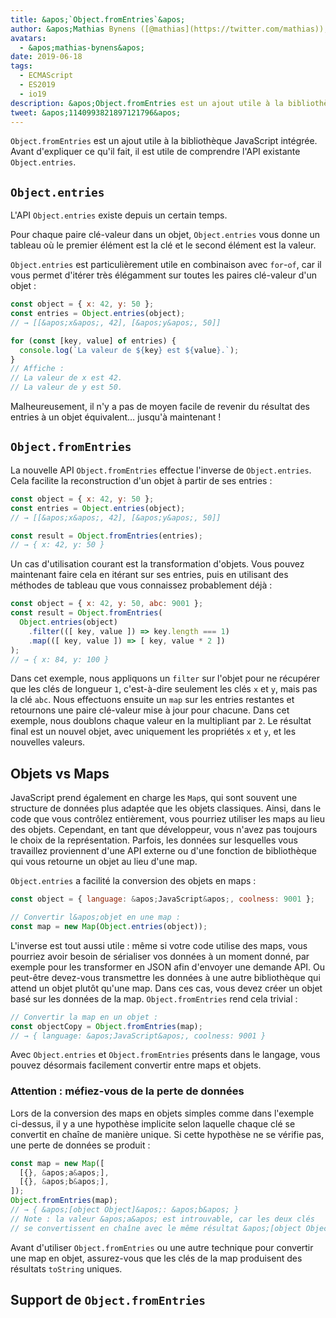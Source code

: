 ```yaml
---
title: &apos;`Object.fromEntries`&apos;
author: &apos;Mathias Bynens ([@mathias](https://twitter.com/mathias)), spécialiste en JavaScript&apos;
avatars:
  - &apos;mathias-bynens&apos;
date: 2019-06-18
tags:
  - ECMAScript
  - ES2019
  - io19
description: &apos;Object.fromEntries est un ajout utile à la bibliothèque JavaScript intégrée qui complète Object.entries.&apos;
tweet: &apos;1140993821897121796&apos;
---
```

`Object.fromEntries` est un ajout utile à la bibliothèque JavaScript intégrée. Avant d&apos;expliquer ce qu&apos;il fait, il est utile de comprendre l&apos;API existante `Object.entries`.

## `Object.entries`

L&apos;API `Object.entries` existe depuis un certain temps.

<feature-support chrome="54"
                 firefox="47"
                 safari="10.1"
                 nodejs="7"
                 babel="yes https://github.com/zloirock/core-js#ecmascript-object"></feature-support>

Pour chaque paire clé-valeur dans un objet, `Object.entries` vous donne un tableau où le premier élément est la clé et le second élément est la valeur.

`Object.entries` est particulièrement utile en combinaison avec `for`-`of`, car il vous permet d&apos;itérer très élégamment sur toutes les paires clé-valeur d&apos;un objet :

```js
const object = { x: 42, y: 50 };
const entries = Object.entries(object);
// → [[&apos;x&apos;, 42], [&apos;y&apos;, 50]]

for (const [key, value] of entries) {
  console.log(`La valeur de ${key} est ${value}.`);
}
// Affiche :
// La valeur de x est 42.
// La valeur de y est 50.
```

Malheureusement, il n&apos;y a pas de moyen facile de revenir du résultat des entries à un objet équivalent… jusqu&apos;à maintenant !

## `Object.fromEntries`

La nouvelle API `Object.fromEntries` effectue l&apos;inverse de `Object.entries`. Cela facilite la reconstruction d&apos;un objet à partir de ses entries :

```js
const object = { x: 42, y: 50 };
const entries = Object.entries(object);
// → [[&apos;x&apos;, 42], [&apos;y&apos;, 50]]

const result = Object.fromEntries(entries);
// → { x: 42, y: 50 }
```

Un cas d&apos;utilisation courant est la transformation d&apos;objets. Vous pouvez maintenant faire cela en itérant sur ses entries, puis en utilisant des méthodes de tableau que vous connaissez probablement déjà :

```js
const object = { x: 42, y: 50, abc: 9001 };
const result = Object.fromEntries(
  Object.entries(object)
    .filter(([ key, value ]) => key.length === 1)
    .map(([ key, value ]) => [ key, value * 2 ])
);
// → { x: 84, y: 100 }
```

Dans cet exemple, nous appliquons un `filter` sur l&apos;objet pour ne récupérer que les clés de longueur `1`, c&apos;est-à-dire seulement les clés `x` et `y`, mais pas la clé `abc`. Nous effectuons ensuite un `map` sur les entries restantes et retournons une paire clé-valeur mise à jour pour chacune. Dans cet exemple, nous doublons chaque valeur en la multipliant par `2`. Le résultat final est un nouvel objet, avec uniquement les propriétés `x` et `y`, et les nouvelles valeurs.

<!--truncate-->
## Objets vs Maps

JavaScript prend également en charge les `Map`s, qui sont souvent une structure de données plus adaptée que les objets classiques. Ainsi, dans le code que vous contrôlez entièrement, vous pourriez utiliser les maps au lieu des objets. Cependant, en tant que développeur, vous n&apos;avez pas toujours le choix de la représentation. Parfois, les données sur lesquelles vous travaillez proviennent d&apos;une API externe ou d&apos;une fonction de bibliothèque qui vous retourne un objet au lieu d&apos;une map.

`Object.entries` a facilité la conversion des objets en maps :

```js
const object = { language: &apos;JavaScript&apos;, coolness: 9001 };

// Convertir l&apos;objet en une map :
const map = new Map(Object.entries(object));
```

L&apos;inverse est tout aussi utile : même si votre code utilise des maps, vous pourriez avoir besoin de sérialiser vos données à un moment donné, par exemple pour les transformer en JSON afin d&apos;envoyer une demande API. Ou peut-être devez-vous transmettre les données à une autre bibliothèque qui attend un objet plutôt qu&apos;une map. Dans ces cas, vous devez créer un objet basé sur les données de la map. `Object.fromEntries` rend cela trivial :

```js
// Convertir la map en un objet :
const objectCopy = Object.fromEntries(map);
// → { language: &apos;JavaScript&apos;, coolness: 9001 }
```

Avec `Object.entries` et `Object.fromEntries` présents dans le langage, vous pouvez désormais facilement convertir entre maps et objets.

### Attention : méfiez-vous de la perte de données

Lors de la conversion des maps en objets simples comme dans l&apos;exemple ci-dessus, il y a une hypothèse implicite selon laquelle chaque clé se convertit en chaîne de manière unique. Si cette hypothèse ne se vérifie pas, une perte de données se produit :

```js
const map = new Map([
  [{}, &apos;a&apos;],
  [{}, &apos;b&apos;],
]);
Object.fromEntries(map);
// → { &apos;[object Object]&apos;: &apos;b&apos; }
// Note : la valeur &apos;a&apos; est introuvable, car les deux clés
// se convertissent en chaîne avec le même résultat &apos;[object Object]&apos;.
```

Avant d&apos;utiliser `Object.fromEntries` ou une autre technique pour convertir une map en objet, assurez-vous que les clés de la map produisent des résultats `toString` uniques.

## Support de `Object.fromEntries`

<feature-support chrome="73 /blog/v8-release-73#object.fromentries"
                 firefox="63"
                 safari="12.1"
                 nodejs="12 https://twitter.com/mathias/status/1120700101637353473"
                 babel="yes https://github.com/zloirock/core-js#ecmascript-object"></feature-support>
